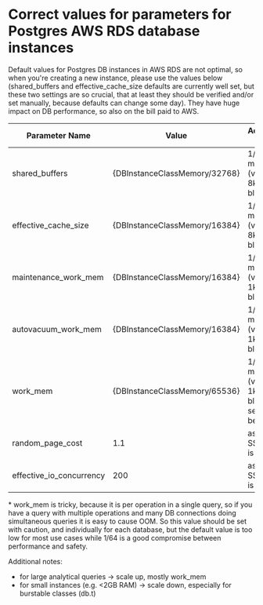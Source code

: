 # Correct values for parameters for Postgres AWS RDS database instances

Default values for Postgres DB instances in AWS RDS are not optimal, so when you're creating a new instance, please use
the values below (shared_buffers and effective_cache_size defaults are currently well set, but these two settings are so
crucial, that at least they should be verified and/or set manually, because defaults can change some day).
They have huge impact on DB performance, so also on the bill paid to AWS.

| Parameter Name            | Value                         | Additional notes                                  |
|---------------------------|-------------------------------|---------------------------------------------------|
| shared_buffers            | {DBInstanceClassMemory/32768} | 1/4 of memory (value in 8kB blocks)               |
| effective_cache_size      | {DBInstanceClassMemory/16384} | 1/2 of memory (value in 8kB blocks)               |
| maintenance_work_mem      | {DBInstanceClassMemory/16384} | 1/16 of memory (value in 1kB blocks)              |
| autovacuum_work_mem       | {DBInstanceClassMemory/16384} | 1/16 of memory (value in 1kB blocks)              |
| work_mem                  | {DBInstanceClassMemory/65536} | 1/64 of memory (value in 1kB blocks); see * below |
| random_page_cost          | 1.1                           | assuming SSD disk is used                         |
| effective_io_concurrency  | 200                           | assuming SSD disk is used                         |

\* work_mem is tricky, because it is per operation in a single query, so if you have a query with multiple operations and
  many DB connections doing simultaneous queries it is easy to cause OOM. So this value should be set with caution, and
  individually for each database, but the default value is too low for most use cases while 1/64 is a good compromise between
  performance and safety.

Additional notes:
 * for large analytical queries -> scale up, mostly work_mem
 * for small instances (e.g. <2GB RAM) -> scale down, especially for burstable classes (db.t)
